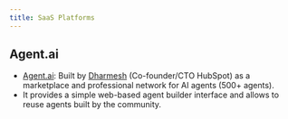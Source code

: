 ```yaml
---
title: SaaS Platforms
---
```


## Agent.ai

- [Agent.ai](https://agent.ai/):  Built by [Dharmesh](https://agent.ai/human/dharmesh) (Co-founder/CTO HubSpot) as a marketplace and professional network for AI agents (500+ agents).
- It provides a simple web-based agent builder interface and allows to reuse agents built by the community.